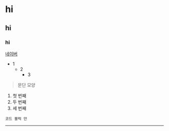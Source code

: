# hi
## hi
### hi
[네이버](naver.com)

+ 1
  + 2
    + 3

 >문단 모양

1. 첫 번째
2. 두 번째
3. 세 번째

```
코드 블럭 안
```

* * *


